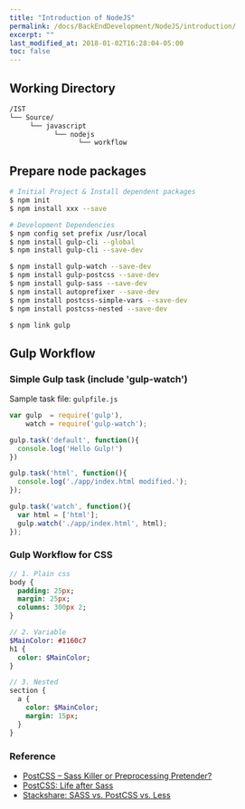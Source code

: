 ```yaml
---
title: "Introduction of NodeJS"
permalink: /docs/BackEndDevelopment/NodeJS/introduction/
excerpt: ""
last_modified_at: 2018-01-02T16:28:04-05:00
toc: false
---
```


## Working Directory

```bash
/IST
└── Source/
     └── javascript
           └── nodejs
                 └── workflow
```

## Prepare node packages

``` bash
# Initial Project & Install dependent packages
$ npm init
$ npm install xxx --save

# Development Dependencies
$ npm config set prefix /usr/local
$ npm install gulp-cli --global
$ npm install gulp-cli --save-dev

$ npm install gulp-watch --save-dev
$ npm install gulp-postcss --save-dev
$ npm install gulp-sass --save-dev
$ npm install autoprefixer --save-dev
$ npm install postcss-simple-vars --save-dev
$ npm install postcss-nested --save-dev

$ npm link gulp
```
## Gulp Workflow

### Simple Gulp task (include 'gulp-watch')

Sample task file: `gulpfile.js`

```js
var gulp  = require('gulp'),
    watch = require('gulp-watch');

gulp.task('default', function(){
  console.log('Hello Gulp!')
})

gulp.task('html', function(){
  console.log('./app/index.html modified.');
});

gulp.task('watch', function(){
  var html = ['html'];
  gulp.watch('./app/index.html', html);
});

```

### Gulp Workflow for CSS

```sass
// 1. Plain css
body {
  padding: 25px;
  margin: 25px;
  columns: 300px 2;
}

// 2. Variable
$MainColor: #1160c7
h1 {
  color: $MainColor;
}

// 3. Nested
section {
  a {
    color: $MainColor;
    margin: 15px;
  }
}
```

### Reference

* [PostCSS – Sass Killer or Preprocessing Pretender?](https://ashleynolan.co.uk/blog/postcss-a-review)
* [PostCSS: Life after Sass](https://www.bignerdranch.com/blog/postcss-life-after-sass/)
* [Stackshare: SASS vs. PostCSS vs. Less](https://stackshare.io/stackups/less-vs-postcss-vs-sass)
